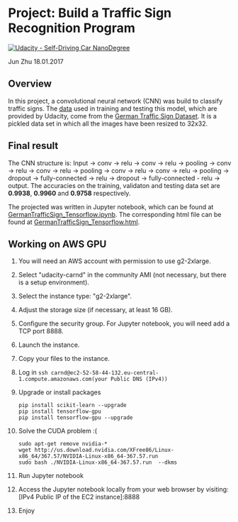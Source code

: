 # Project: Build a Traffic Sign Recognition Program
[![Udacity - Self-Driving Car NanoDegree](https://s3.amazonaws.com/udacity-sdc/github/shield-carnd.svg)](http://www.udacity.com/drive)

Jun Zhu  18.01.2017

## Overview

In this project, a convolutional neural network (CNN) was build to classify traffic signs. The [data](https://d17h27t6h515a5.cloudfront.net/topher/2016/November/581faac4_traffic-signs-data/traffic-signs-data.zip) used in training and testing this model, which are provided by Udacity, come from the [German Traffic Sign Dataset](http://benchmark.ini.rub.de/?section=gtsrb&subsection=dataset). It is a pickled data set in which all the images have been resized to 32x32.

## Final result

The CNN structure is: Input -> conv -> relu -> conv -> relu -> pooling -> conv -> relu -> conv -> relu -> pooling -> conv -> relu -> conv -> relu -> pooling -> dropout -> fully-connected -> relu -> dropout -> fully-connected - relu -> output. The accuracies on the training, validaton and testing data set are **0.9938**, **0.9960** and **0.9758** respectively.

The projected was written in Jupyter notebook, which can be found at [GermanTrafficSign_Tensorflow.ipynb](./GermanTrafficSign_Tensorflow.ipynb). The corresponding html file can be found at [GermanTrafficSign_Tensorflow.html](./GermanTrafficSign_Tensorflow.html).

## Working on AWS GPU

1. You will need an AWS account with permission to use g2-2xlarge.

2. Select "udacity-carnd" in the community AMI (not necessary, but there is a setup environment).

3. Select the instance type: "g2-2xlarge".
 
4. Adjust the storage size (if necessary, at least 16 GB).

5. Configure the security group. For Jupyter notebook, you will need add a TCP port 8888.

6. Launch the instance.

7. Copy your files to the instance.

8. Log in
   `ssh carnd@ec2-52-58-44-132.eu-central-1.compute.amazonaws.com(your Public DNS (IPv4))`

9. Upgrade or install packages
    ```
    pip install scikit-learn --upgrade
    pip install tensorflow-gpu
    pip install tensorflow-gpu --upgrade
    ```
10. Solve the CUDA problem :(
    ```
    sudo apt-get remove nvidia-*
    wget http://us.download.nvidia.com/XFree86/Linux-x86_64/367.57/NVIDIA-Linux-x86_64-367.57.run
    sudo bash ./NVIDIA-Linux-x86_64-367.57.run  --dkms
    ```

11. Run Jupyter notebook

12. Access the Jupyter notebook locally from your web browser by visiting: [IPv4 Public IP of the EC2 instance]:8888

13. Enjoy
